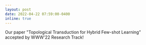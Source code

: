```yaml
---
layout: post
date: 2022-04-22 07:59:00-0400
inline: true
---
```


Our paper "Topological Transduction for Hybrid Few-shot Learning” accepted by WWW'22 Research Track!
<!-- A paper "Topological Transduction for Hybrid Few-shot Learning” accepted by WWW'22 Research Track! -->
